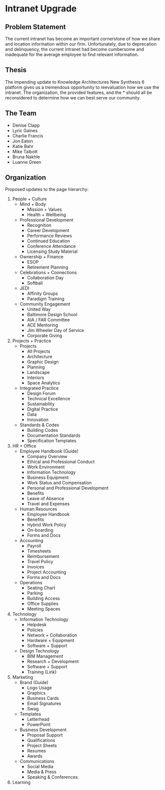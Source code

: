 # Intranet Upgrade

## Problem Statement
The current intranet has become an important cornerstone of how we share and location information within our firm.  Unfortunately, due to deprecation and delinquency, the current intranet had become cumbersome and inadequate for the average employee to find relevant information.

## Thesis
The impending update to Knowledge Architectures New Synthesis 6 platform gives us a tremendous opportunity to reevaluation how we use the intranet. The organization, the provided features, and the * should all be reconsidered to determine how we can best serve our community.

## The Team
- Denise Clapp
- Lyric Gaines
- Charlie Francis
- Jon Eaton
- Katie Bahr
- Mike Talbott
- Bruna Nakhle
- Luanne Green

## Organization
Proposed updates to the page hierarchy:

1. People + Culture
    - Mind + Body
        - Mission + Values
        - Health + Wellbeing
    - Professional Development
        - Recognition
        - Career Development
        - Performance Reviews
        - Continued Education
        - Conference Attendance
        - Licensing Study Material
    - Ownership + Finance
        - ESOP
        - Retirement Planning
    - Celebrations + Connections
        - Collaboration Day
        - Softball
    - JEDI
        - Affinity Groups
        - Paradigm Training
    - Community Engagement
        - United Way
        - Baltimore Design School
        - AIA / FAR Committee
        - ACE Mentoring
        - Jim Wheeler Day of Service
        - Corporate Giving
1. Projects + Practice
    - Projects
        - All Projects
        - Architecture
        - Graphic Design   
        - Planning
        - Landscape
        - Interiors
        - Space Analytics
    - Integrated Practice
        - Design Forum
        - Technical Excellence
        - Sustainability
        - Digital Practice
        - Data
        - Innovation
    - Standards & Codes
        - Building Codes
        - Documentation Standards
        - Specification Templates
1. HR + Office
    - Employee Handbook (Guide)
        - Company Overview
        - Ethical and Professional Conduct
        - Work Environment
        - Information Technology
        - Business Equipment
        - Work Status and Compensation
        - Personal and Professional Development
        - Benefits
        - Leave of Absence
        - Travel and Expenses
    - Human Resources
        - Employee Handbook
        - Benefits
        - Hybrid Work Policy
        - On-boarding
        - Forms and Docs
    - Accounting
        - Payroll
        - Timesheets
        - Reimbursement
        - Travel Policy
        - Invoices
        - Project Accounting
        - Forms and Docs
    - Operations
        - Seating Chart
        - Parking
        - Building Access
        - Office Supplies
        - Meeting Spaces
1. Technology
    - Information Technology
        - Helpdesk
        - Policies
        - Network + Collaboration
        - Hardware + Equipment
        - Software + Support
    - Design Technology
        - BIM Management
        - Research + Development
        - Software + Support
        - Training (Link)
1. Marketing
    - Brand (Guide)
        - Logo Usage
        - Graphics
        - Business Cards
        - Email Signatures
        - Swag
    - Templates
        - Letterhead
        - PowerPoint
    - Business Development
        - Proposal Support
        - Qualifications
        - Project Sheets
        - Resumes
        - Awards
    - Communications
        - Social Media
        - Media & Press
        - Speaking & Conferences
1. Learning
